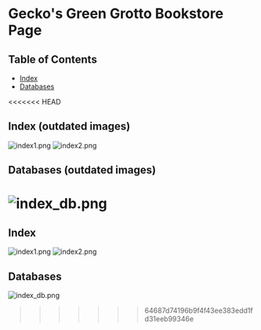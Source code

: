 # Gecko's Green Grotto Bookstore Page

## Table of Contents

- [Index](#index)
- [Databases](#databases)

<<<<<<< HEAD
## Index (outdated images)
![index1.png](https://github.com/FedeDC512/asp-dashboard/blob/main/images/index1.png)
![index2.png](https://github.com/FedeDC512/asp-dashboard/blob/main/images/index2.png)

## Databases (outdated images)
![index_db.png](https://github.com/FedeDC512/asp-dashboard/blob/main/images/index_db.png)
=======
## Index
![index1.png](https://github.com/FedeDC512/bookstore-page/blob/main/images/index1.png)
![index2.png](https://github.com/FedeDC512/bookstore-page/blob/main/images/index2.png)

## Databases
![index_db.png](https://github.com/FedeDC512/bookstore-page/blob/main/images/index_db.png)
>>>>>>> 64687d74196b9f4f43ee383edd1fd31eeb99346e
